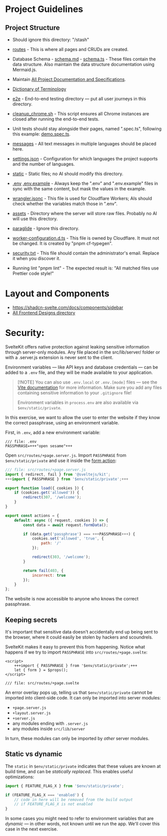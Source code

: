 # Project Guidelines

## Project Structure

- Should ignore this directory: "/stash"
- [routes](src/routes) - This is where all pages and CRUDs are created.
- Database Schema - [schema.md](src/lib/server/db/schema.md) - [schema.ts](src/lib/server/db/schema.ts) - These files contain the data structure. Also maintain the data structure documentation using Mermaid.js.
- Maintain [All Project Documentation and Specifications](./SPEC.md).
- [Dictionary of Terminology](./terminology.md)
- [e2e](e2e) - End-to-end testing directory — put all user journeys in this directory.
- [cleanup_chrome.sh](cleanup_chrome.sh) - This script ensures all Chrome instances are closed after running the end-to-end tests.
- Unit tests should stay alongside their pages, named ".spec.ts", following this example: [demo.spec.ts](src/routes/home/demo.spec.ts).
- [messages](messages) - All text messages in multiple languages should be placed here.
- [settings.json](project.inlang/settings.json) - Configuration for which languages the project supports and the number of languages.
- [static](static) - Static files; no AI should modify this directory.
- [.env](.env) [.env.example](.env.example) - Always keep the ".env" and ".env.example" files in sync with the same content, but mask the values in the example.

- [wrangler.jsonc](wrangler.jsonc) - This file is used for Cloudflare Workers; AIs should check whether the variables match those in ".env".

- [assets](src/lib/assets) - Directory where the server will store raw files. Probably no AI will use this directory.
- [paraglide](src/lib/paraglide) - Ignore this directory.

- [worker-configuration.d.ts](src/worker-configuration.d.ts) - This file is owned by Cloudflare. It must not be changed. It is created by "pnpm cf-typegen".

- [security.txt](static/security.txt) - This file should contain the administrator's email. Replace it when you discover it.
- Running lint "pnpm lint" - The expected result is: "All matched files use Prettier code style!"

# Layout and Components

- https://shadcn-svelte.com/docs/components/sidebar
- [All Frontend Designs directory](src/lib/components)

# Security:

SvelteKit offers native protection against leaking sensitive information through server-only modules. Any file placed in the src/lib/server/ folder or with a .server.js extension is never sent to the client.

Environment variables — like API keys and database credentials — can be added to a `.env` file, and they will be made available to your application.

> [!NOTE] You can also use `.env.local` or `.env.[mode]` files — see the [Vite documentation](https://vitejs.dev/guide/env-and-mode.html#env-files) for more information. Make sure you add any files containing sensitive information to your `.gitignore` file!
>
> Environment variables in `process.env` are also available via `$env/static/private`.

In this exercise, we want to allow the user to enter the website if they know the correct passphrase, using an environment variable.

First, in `.env`, add a new environment variable:

```env
/// file: .env
PASSPHRASE=+++"open sesame"+++
```

Open `src/routes/+page.server.js`. Import `PASSPHRASE` from `$env/static/private` and use it inside the [form action](/tutorial/kit/the-form-element):

```js
/// file: src/routes/+page.server.js
import { redirect, fail } from '@sveltejs/kit';
+++import { PASSPHRASE } from '$env/static/private';+++

export function load({ cookies }) {
	if (cookies.get('allowed')) {
		redirect(307, '/welcome');
	}
}

export const actions = {
	default: async ({ request, cookies }) => {
		const data = await request.formData();

		if (data.get('passphrase') === +++PASSPHRASE+++) {
			cookies.set('allowed', 'true', {
				path: '/'
			});

			redirect(303, '/welcome');
		}

		return fail(403, {
			incorrect: true
		});
	}
};
```

The website is now accessible to anyone who knows the correct passphrase.

## Keeping secrets

It's important that sensitive data doesn't accidentally end up being sent to the browser, where it could easily be stolen by hackers and scoundrels.

SvelteKit makes it easy to prevent this from happening. Notice what happens if we try to import `PASSPHRASE` into `src/routes/+page.svelte`:

```svelte
<script>
	+++import { PASSPHRASE } from '$env/static/private';+++
	let { form } = $props();
</script>

/// file: src/routes/+page.svelte
```

An error overlay pops up, telling us that `$env/static/private` cannot be imported into client-side code. It can only be imported into server modules:

- `+page.server.js`
- `+layout.server.js`
- `+server.js`
- any modules ending with `.server.js`
- any modules inside `src/lib/server`

In turn, these modules can only be imported by _other_ server modules.

## Static vs dynamic

The `static` in `$env/static/private` indicates that these values are known at build time, and can be _statically replaced_. This enables useful optimizations:

```js
import { FEATURE_FLAG_X } from '$env/static/private';

if (FEATURE_FLAG_X === 'enabled') {
	// code in here will be removed from the build output
	// if FEATURE_FLAG_X is not enabled
}
```

In some cases you might need to refer to environment variables that are _dynamic_ — in other words, not known until we run the app. We'll cover this case in the next exercise.

